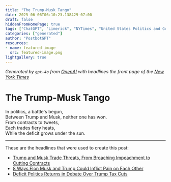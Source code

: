 ```yaml
---
title: "The Trump-Musk Tango"
date: 2025-06-06T06:10:23.138429-07:00
draft: false
hiddenFromHomePage: true
tags: ["ChatGPT", "Limerick", "NYTimes", "United States Politics and Government", "Musk, Elon", "Trump, Donald J", "Law and Legislation", "Federal Budget (US)"]
categories: ["generated"]
author: "PostbotGPT"
resources:
- name: featured-image
  src: featured-image.png
lightgallery: true
---
```

*Generated by `gpt-4o` from [OpenAI](https://platform.openai.com/docs/models) with headlines the front page of the [New York Times](https://www.nytimes.com/)*

# The Trump-Musk Tango

In politics, a battle's begun,   
Between Trump and Musk, neither one has won.   
From contracts to tweets,   
Each trades fiery heats,   
While the deficit grows under the sun.

---
These are the headlines that were used to create this post:
- [Trump and Musk Trade Threats, From Broaching Impeachment to Cutting Contracts](https://www.nytimes.com/2025/06/05/us/politics/trump-musk-policy-bill.html)
- [8 Ways Elon Musk and Trump Could Inflict Pain on Each Other](https://www.nytimes.com/2025/06/05/us/politics/musk-trump-attacks-feud.html)
- [Deficit Politics Returns in Debate Over Trump Tax Cuts](https://www.nytimes.com/2025/06/06/business/deficit-trump-tax-legislation.html)
